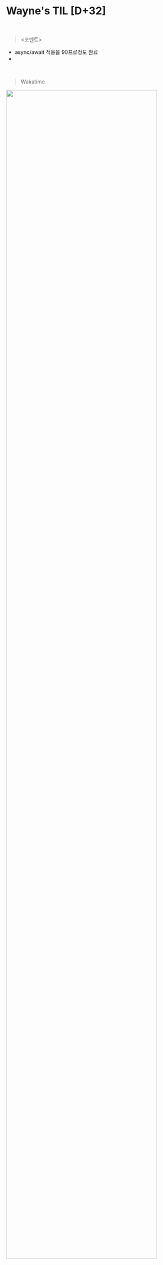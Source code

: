 Wayne's TIL [D+32]
===

<br>

><코멘트>

- async/await 적용을 90프로정도 완료
- 
<br>

>Wakatime

<img src="https://github.com/RyeinKim/TIL/assets/25819095/5a85d93a-d670-403f-b4d7-e1d5acdc7120" width="90%">